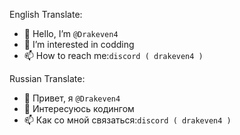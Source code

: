 English Translate:
- 👋 Hello, I’m ``@Drakeven4`` 
- 👀 I’m interested in codding
- 📫 How to reach me:``discord ( drakeven4 )``

Russian Translate:
- 👋 Привет, я ``@Drakeven4`` 
- 👀 Интересуюсь кодингом
- 📫 Как со мной связаться:``discord ( drakeven4 )``
